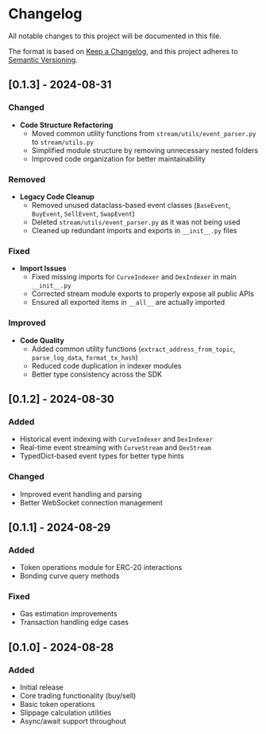 # Changelog

All notable changes to this project will be documented in this file.

The format is based on [Keep a Changelog](https://keepachangelog.com/en/1.0.0/),
and this project adheres to [Semantic Versioning](https://semver.org/spec/v2.0.0.html).

## [0.1.3] - 2024-08-31

### Changed
- **Code Structure Refactoring**
  - Moved common utility functions from `stream/utils/event_parser.py` to `stream/utils.py`
  - Simplified module structure by removing unnecessary nested folders
  - Improved code organization for better maintainability

### Removed
- **Legacy Code Cleanup**
  - Removed unused dataclass-based event classes (`BaseEvent`, `BuyEvent`, `SellEvent`, `SwapEvent`)
  - Deleted `stream/utils/event_parser.py` as it was not being used
  - Cleaned up redundant imports and exports in `__init__.py` files

### Fixed
- **Import Issues**
  - Fixed missing imports for `CurveIndexer` and `DexIndexer` in main `__init__.py`
  - Corrected stream module exports to properly expose all public APIs
  - Ensured all exported items in `__all__` are actually imported

### Improved
- **Code Quality**
  - Added common utility functions (`extract_address_from_topic`, `parse_log_data`, `format_tx_hash`)
  - Reduced code duplication in indexer modules
  - Better type consistency across the SDK

## [0.1.2] - 2024-08-30

### Added
- Historical event indexing with `CurveIndexer` and `DexIndexer`
- Real-time event streaming with `CurveStream` and `DexStream`
- TypedDict-based event types for better type hints

### Changed
- Improved event handling and parsing
- Better WebSocket connection management

## [0.1.1] - 2024-08-29

### Added
- Token operations module for ERC-20 interactions
- Bonding curve query methods

### Fixed
- Gas estimation improvements
- Transaction handling edge cases

## [0.1.0] - 2024-08-28

### Added
- Initial release
- Core trading functionality (buy/sell)
- Basic token operations
- Slippage calculation utilities
- Async/await support throughout